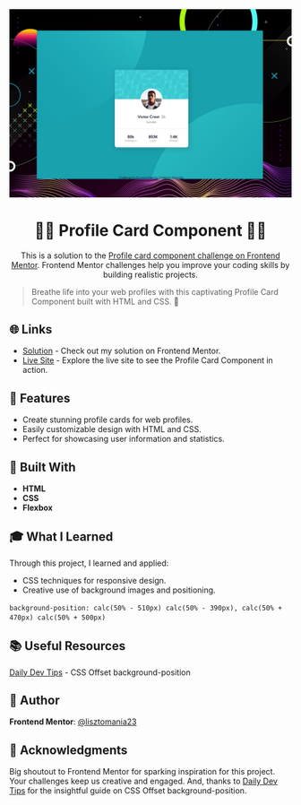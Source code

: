 <div align="center">
  <img src="./design/desktop-preview.jpg" alt="Profile Card Component">
</div>
<h1 align="center">🧑‍💼 Profile Card Component 🧑‍💼</h1>
<div align="center">
  <p>This is a solution to the <a href="https://www.frontendmentor.io/challenges/profile-card-component-cfArpWshJ">Profile card component challenge on Frontend Mentor</a>. Frontend Mentor challenges help you improve your coding skills by building realistic projects.</p>
</div>

>Breathe life into your web profiles with this captivating Profile Card Component built with HTML and CSS. 🌟


## 🌐 Links
- [Solution](https://www.frontendmentor.io/solutions/profile-card-flexbox-layout-and-transformation-MfFAbItr9J) - Check out my solution on Frontend Mentor.
- [Live Site](https://lisztomania23.github.io/Profile-card-component-Frontend-Mentor/) - Explore the live site to see the Profile Card Component in action.


## 💼 Features

- Create stunning profile cards for web profiles.
- Easily customizable design with HTML and CSS.
- Perfect for showcasing user information and statistics.

## 🧰 Built With

- **HTML**
- **CSS**
- **Flexbox**


## 🎓 What I Learned

Through this project, I learned and applied:

- CSS techniques for responsive design.
- Creative use of background images and positioning. 
  
`background-position: calc(50% - 510px) calc(50% - 390px), calc(50% + 470px) calc(50% + 500px)`


## 📚 Useful Resources

[Daily Dev Tips](https://daily-dev-tips.com/posts/css-offset-background-position/) - CSS Offset background-position

## 👤 Author

**Frontend Mentor**: [@lisztomania23](https://www.frontendmentor.io/profile/lisztomania23)


## 🙏 Acknowledgments

Big shoutout to Frontend Mentor for sparking inspiration for this project. Your challenges keep us creative and engaged. And, thanks to [Daily Dev Tips](https://daily-dev-tips.com/) for the insightful guide on CSS Offset background-position.
